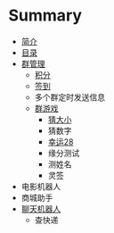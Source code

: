 # Summary

* [简介](README.md)
* [目录](jian-jie.md)
* [群管理](qun-guan-li.md)
  * [积分](liao-tian-ji-qi-ren/ji-fen.md)
  * [签到](liao-tian-ji-qi-ren/qian-dao.md)
  * 多个群定时发送信息
  * [群游戏](liao-tian-ji-qi-ren/qun-you-xi.md)
    * [猜大小](liao-tian-ji-qi-ren/cai-da-xiao.md)
    * 猜数字
    * [幸运28](liao-tian-ji-qi-ren/qun-you-xi/28dian.md)
    * 缘分测试
    * 测姓名
    * 灵签
* 电影机器人
* 商城助手
* [聊天机器人](liao-tian-ji-qi-ren.md)
  * 查快递

